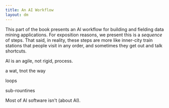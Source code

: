 ```yaml
---
title: An AI Workflow
layout: dm
---
```


This part of the book presents an AI workflow for building and fielding data mining applications. For exposition reasons, we present this is a _sequence_ of steps. That said, in
reality, these steps are more like inner-city train stations that people visit in any order, and sometimes they get out and talk shortcuts.

AI is an  agile, not rigid, process.

a wat, tnot the way

loops

sub-rountines

Most of AI software isn't (about AI).
